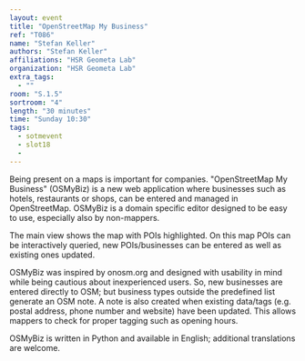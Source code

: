 ```yaml
---
layout: event
title: "OpenStreetMap My Business"
ref: "T086"
name: "Stefan Keller"
authors: "Stefan Keller"
affiliations: "HSR Geometa Lab"
organization: "HSR Geometa Lab"
extra_tags:
  - ""
room: "S.1.5"
sortroom: "4"
length: "30 minutes"
time: "Sunday 10:30"
tags:
  - sotmevent
  - slot18
  - 
---
```

Being present on a maps is important for companies. &#34;OpenStreetMap My Business&#34; (OSMyBiz) is a new web application where businesses such as hotels, restaurants or shops, can be entered and managed in OpenStreetMap. OSMyBiz is a domain specific editor designed to be easy to use, especially also by non-mappers.

The main view shows the map with POIs highlighted. On this map POIs can be interactively queried, new POIs/businesses can be entered as well as existing ones updated.

OSMyBiz was inspired by onosm.org and designed with usability in mind while being cautious about inexperienced users. So, new businesses are entered directly to OSM; but business types outside the predefined list generate an OSM note. A note is also created when existing data/tags (e.g. postal address, phone number and website) have been updated. This allows mappers to check for proper tagging such as opening hours.

OSMyBiz is written in Python and available in English; additional translations are welcome.